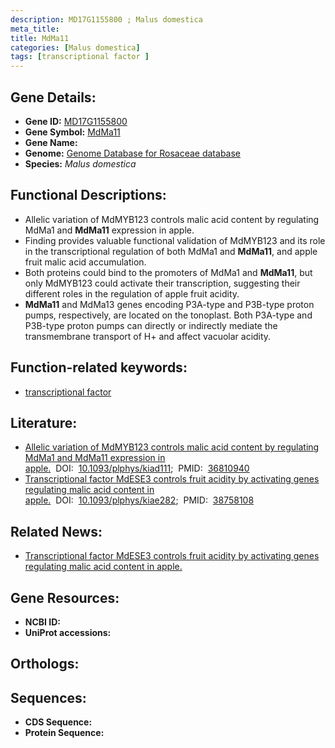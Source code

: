 ```yaml
---
description: MD17G1155800 ; Malus domestica
meta_title:
title: MdMa11
categories: [Malus domestica]
tags: [transcriptional factor ]
---
```


## Gene Details:
- **Gene ID:** [MD17G1155800]()
- **Gene Symbol:** <u>MdMa11</u>
- **Gene Name:** 
- **Genome:** [Genome Database for Rosaceae database](https://www.rosaceae.org/)
- **Species:** *Malus domestica*

## Functional Descriptions:
   - Allelic variation of MdMYB123 controls malic acid content by regulating MdMa1 and **MdMa11** expression in apple.
   - Finding provides valuable functional validation of MdMYB123 and its role in the transcriptional regulation of both MdMa1 and **MdMa11**, and apple fruit malic acid accumulation.
   - Both proteins could bind to the promoters of MdMa1 and **MdMa11**, but only MdMYB123 could activate their transcription, suggesting their different roles in the regulation of apple fruit acidity.
   - **MdMa11** and MdMa13 genes encoding P3A-type and P3B-type proton pumps, respectively, are located on the tonoplast. Both P3A-type and P3B-type proton pumps can directly or indirectly mediate the transmembrane transport of H+ and affect vacuolar acidity.

## Function-related keywords:
   - [transcriptional factor](/tags/transcriptional-factor/)

## Literature:
   - [Allelic variation of MdMYB123 controls malic acid content by regulating MdMa1 and MdMa11 expression in apple.](https://doi.org/10.1093/plphys/kiad111)&nbsp;&nbsp;DOI:&nbsp;&nbsp;[10.1093/plphys/kiad111](https://doi.org/10.1093/plphys/kiad111);&nbsp;&nbsp;PMID:&nbsp;&nbsp;[36810940](https://pubmed.ncbi.nlm.nih.gov/36810940/)
   - [Transcriptional factor MdESE3 controls fruit acidity by activating genes regulating malic acid content in apple.](https://doi.org/10.1093/plphys/kiae282)&nbsp;&nbsp;DOI:&nbsp;&nbsp;[10.1093/plphys/kiae282](https://doi.org/10.1093/plphys/kiae282);&nbsp;&nbsp;PMID:&nbsp;&nbsp;[38758108](https://pubmed.ncbi.nlm.nih.gov/38758108/)

## Related News:
   - [Transcriptional factor MdESE3 controls fruit acidity by activating genes regulating malic acid content in apple.](https://academic.oup.com/plphys/advance-article-abstract/doi/10.1093/plphys/kiae282/7675983?redirectedFrom=fulltext&login=false)

## Gene Resources:
- **NCBI ID:**  [](https://www.ncbi.nlm.nih.gov/gene/?term=)
- **UniProt accessions:**  [](https://www.uniprot.org/uniprotkb//entry)

## Orthologs:

## Sequences:
- **CDS Sequence:**
- **Protein Sequence:**
